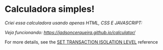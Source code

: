# Calculadora simples!

_Criei essa calculadora usando apenas HTML, CSS E JAVASCRIPT:_

_Veja funcionando: https://jadsoncerqueira.github.io/calculator/_

For more details, see the [SET TRANSACTION ISOLATION LEVEL](/sql/t-sql/statements/set-transaction-isolation-level-transact-sql) reference
